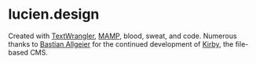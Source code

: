 # lucien.design
Created with [TextWrangler](http://www.barebones.com/products/textwrangler/), [MAMP](http://www.mamp.info/en/), blood, sweat, and code. Numerous thanks to [Bastian Allgeier](http://bastianallgeier.com/) for the continued development of [Kirby](http://getkirby.com/), the file-based CMS.